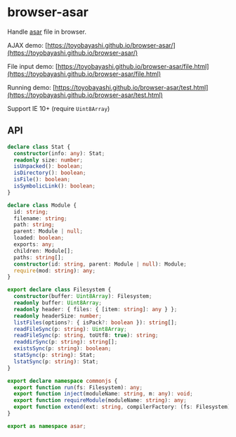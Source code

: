 # browser-asar

Handle [asar](https://github.com/electron/asar) file in browser.

AJAX demo: [https://toyobayashi.github.io/browser-asar/](https://toyobayashi.github.io/browser-asar/)

File input demo: [https://toyobayashi.github.io/browser-asar/file.html](https://toyobayashi.github.io/browser-asar/file.html)

Running demo: [https://toyobayashi.github.io/browser-asar/test.html](https://toyobayashi.github.io/browser-asar/test.html)

Support IE 10+ (require `Uint8Array`)

## API

``` ts
declare class Stat {
  constructor(info: any): Stat;
  readonly size: number;
  isUnpacked(): boolean;
  isDirectory(): boolean;
  isFile(): boolean;
  isSymbolicLink(): boolean;
}

declare class Module {
  id: string;
  filename: string;
  path: string;
  parent: Module | null;
  loaded: boolean;
  exports: any;
  children: Module[];
  paths: string[];
  constructor(id: string, parent: Module | null): Module;
  require(mod: string): any;
}

export declare class Filesystem {
  constructor(buffer: Uint8Array): Filesystem;
  readonly buffer: Uint8Array;
  readonly header: { files: { [item: string]: any } };
  readonly headerSize: number;
  listFiles(options?: { isPack?: boolean }): string[];
  readFileSync(p: string): Uint8Array;
  readFileSync(p: string, toUtf8: true): string;
  readdirSync(p: string): string[];
  existsSync(p: string): boolean;
  statSync(p: string): Stat;
  lstatSync(p: string): Stat;
}

export declare namespace commonjs {
  export function run(fs: Filesystem): any;
  export function inject(moduleName: string, m: any): void;
  export function requireModule(moduleName: string): any;
  export function extend(ext: string, compilerFactory: (fs: Filesystem) => (module: Module, filename: string) => void): void;
}

export as namespace asar;
```
